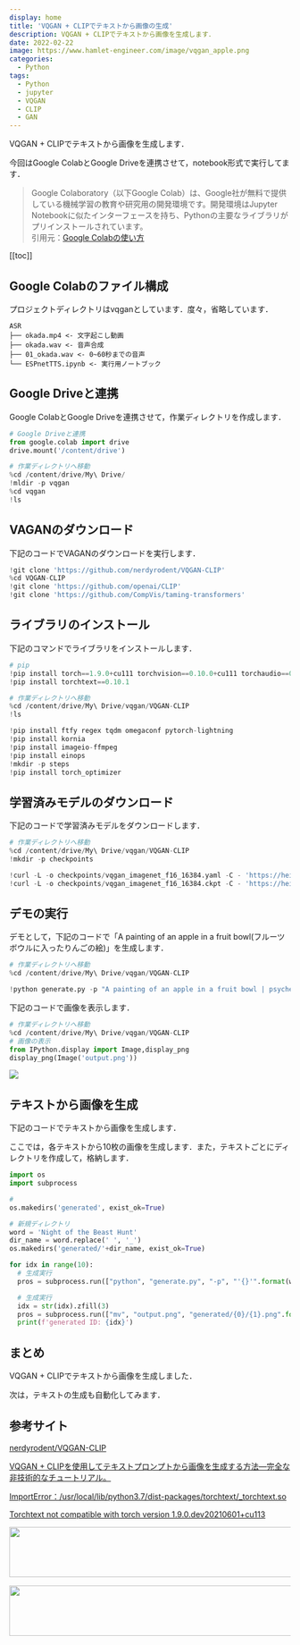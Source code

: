 ```yaml
---
display: home
title: 'VQGAN + CLIPでテキストから画像の生成'
description: VQGAN + CLIPでテキストから画像を生成します．
date: 2022-02-22
image: https://www.hamlet-engineer.com/image/vqgan_apple.png
categories: 
  - Python
tags:
  - Python
  - jupyter
  - VQGAN
  - CLIP
  - GAN
---
```

<!-- https://www.hamlet-engineer.com -->
VQGAN + CLIPでテキストから画像を生成します．<br>

<!-- more -->

今回はGoogle ColabとGoogle Driveを連携させて，notebook形式で実行してます．<br>

<ClientOnly>
  <CallInArticleAdsense />
</ClientOnly>

> Google Colaboratory（以下Google Colab）は、Google社が無料で提供している機械学習の教育や研究用の開発環境です。開発環境はJupyter Notebookに似たインターフェースを持ち、Pythonの主要なライブラリがプリインストールされています。<br>
引用元：[Google Colabの使い方](https://interface.cqpub.co.jp/ail01/)

[[toc]]


## Google Colabのファイル構成
プロジェクトディレクトリはvqganとしています．度々，省略しています．

```init
ASR
├── okada.mp4 <- 文字起こし動画
├── okada.wav <- 音声合成
├── 01_okada.wav <- 0~60秒までの音声
└── ESPnetTTS.ipynb <- 実行用ノートブック
```

## Google Driveと連携
Google ColabとGoogle Driveを連携させて，作業ディレクトリを作成します．<br>

```python
# Google Driveと連携
from google.colab import drive
drive.mount('/content/drive')
```

```python
# 作業ディレクトリへ移動
%cd /content/drive/My\ Drive/
!mldir -p vqgan
%cd vqgan
!ls
```

## VAGANのダウンロード
下記のコードでVAGANのダウンロードを実行します．
```python
!git clone 'https://github.com/nerdyrodent/VQGAN-CLIP'
%cd VQGAN-CLIP
!git clone 'https://github.com/openai/CLIP'
!git clone 'https://github.com/CompVis/taming-transformers'
```

## ライブラリのインストール
下記のコマンドでライブラリをインストールします．

```python
# pip
!pip install torch==1.9.0+cu111 torchvision==0.10.0+cu111 torchaudio==0.9.0 -f https://download.pytorch.org/whl/torch_stable.html
!pip install torchtext==0.10.1
```

```python
# 作業ディレクトリへ移動
%cd /content/drive/My\ Drive/vqgan/VQGAN-CLIP
!ls

!pip install ftfy regex tqdm omegaconf pytorch-lightning
!pip install kornia
!pip install imageio-ffmpeg   
!pip install einops          
!mkdir -p steps
!pip install torch_optimizer
```

## 学習済みモデルのダウンロード
下記のコードで学習済みモデルをダウンロードします．
```python
# 作業ディレクトリへ移動
%cd /content/drive/My\ Drive/vqgan/VQGAN-CLIP
!mkdir -p checkpoints

!curl -L -o checkpoints/vqgan_imagenet_f16_16384.yaml -C - 'https://heibox.uni-heidelberg.de/d/a7530b09fed84f80a887/files/?p=%2Fconfigs%2Fmodel.yaml&dl=1' #ImageNet 16384
!curl -L -o checkpoints/vqgan_imagenet_f16_16384.ckpt -C - 'https://heibox.uni-heidelberg.de/d/a7530b09fed84f80a887/files/?p=%2Fckpts%2Flast.ckpt&dl=1' #ImageNet 16384
```

## デモの実行
デモとして，下記のコードで「A painting of an apple in a fruit bowl(フルーツボウルに入ったりんごの絵)」を生成します．
```python
# 作業ディレクトリへ移動
%cd /content/drive/My\ Drive/vqgan/VQGAN-CLIP

!python generate.py -p "A painting of an apple in a fruit bowl | psychedelic | surreal:0.5 | weird:0.25"
```

下記のコードで画像を表示します．
```python
# 作業ディレクトリへ移動
%cd /content/drive/My\ Drive/vqgan/VQGAN-CLIP
# 画像の表示
from IPython.display import Image,display_png
display_png(Image('output.png'))
```

![](image/vqgan_apple.png)

## テキストから画像を生成
下記のコードでテキストから画像を生成します．

ここでは，各テキストから10枚の画像を生成します．また，テキストごとにディレクトリを作成して，格納します．

```python
import os
import subprocess

# 
os.makedirs('generated', exist_ok=True)

# 新規ディレクトリ
word = 'Night of the Beast Hunt'
dir_name = word.replace(' ', '_')
os.makedirs('generated/'+dir_name, exist_ok=True)

for idx in range(10):
  # 生成実行
  pros = subprocess.run(["python", "generate.py", "-p", "'{}'".format(word)],stdout = subprocess.PIPE, stderr = subprocess.PIPE)

  # 生成実行
  idx = str(idx).zfill(3)
  pros = subprocess.run(["mv", "output.png", "generated/{0}/{1}.png".format(dir_name, idx)],stdout = subprocess.PIPE, stderr = subprocess.PIPE)
  print(f'generated ID: {idx}')
```

## まとめ
VQGAN + CLIPでテキストから画像を生成しました．

次は，テキストの生成も自動化してみます．


## 参考サイト
[nerdyrodent/VQGAN-CLIP](https://github.com/nerdyrodent/VQGAN-CLIP)

[VQGAN + CLIPを使用してテキストプロンプトから画像を生成する方法—完全な非技術的なチュートリアル。](https://ichi.pro/vqgan-clip-o-shiyoshite-tekisutopuronputo-kara-gazo-o-seiseisuru-hoho-kanzenna-hi-gijutsuteki-na-chu-toriaru-180393998087085)

[ImportError：/usr/local/lib/python3.7/dist-packages/torchtext/_torchtext.so](https://github.com/facebookresearch/d2go/issues/71)

[Torchtext not compatible with torch version 1.9.0.dev20210601+cu113](https://github.com/pytorch/text/issues/1320)



<!-- TechAcademy -->
<a href="//af.moshimo.com/af/c/click?a_id=2604050&p_id=1555&pc_id=2816&pl_id=29835&guid=ON" rel="nofollow" referrerpolicy="no-referrer-when-downgrade"><img src="//image.moshimo.com/af-img/0866/000000029835.jpg" width="728" height="90" style="border:none;"></a><img src="//i.moshimo.com/af/i/impression?a_id=2604050&p_id=1555&pc_id=2816&pl_id=29835" width="1" height="1" style="border:none;">

<!-- テックキャンプ -->
<a href="//af.moshimo.com/af/c/click?a_id=2641145&p_id=1770&pc_id=3386&pl_id=25847&guid=ON" rel="nofollow" referrerpolicy="no-referrer-when-downgrade"><img src="//image.moshimo.com/af-img/1115/000000025847.png" width="728" height="90" style="border:none;"></a><img src="//i.moshimo.com/af/i/impression?a_id=2641145&p_id=1770&pc_id=3386&pl_id=25847" width="1" height="1" style="border:none;">

<ClientOnly>
  <CallInArticleAdsense />
</ClientOnly>
